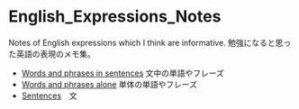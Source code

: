 # English_Expressions_Notes
Notes of English expressions which I think are informative.  勉強になると思った英語の表現のメモ集。

- [Words and phrases in sentences](https://github.com/hiro106/English_Expressions_Notes/blob/main/words_phrases_in_sentences.md)  文中の単語やフレーズ
- [Words and phrases alone](https://github.com/hiro106/English_Expressions_Notes/blob/main/words_phrases_alone.md)  単体の単語やフレーズ
- [Sentences](https://github.com/hiro106/English_Expressions_Notes/blob/main/sentences.md)　文
